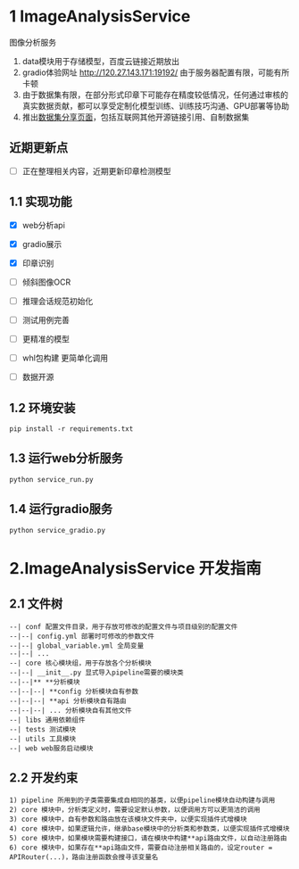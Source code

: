 # 1 ImageAnalysisService

图像分析服务
1) data模块用于存储模型，百度云链接近期放出
2) gradio体验网址 http://120.27.143.171:19192/ 由于服务器配置有限，可能有所卡顿
3) 由于数据集有限，在部分形式印章下可能存在精度较低情况，任何通过审核的真实数据贡献，都可以享受定制化模型训练、训练技巧沟通、GPU部署等协助
4) 推出[数据集分享页面](https://github.com/Gmgge/TrOCR-Seal-Recognition/blob/main/DataSet.md)，包括互联网其他开源链接引用、自制数据集

## 近期更新点
- [ ]  正在整理相关内容，近期更新印章检测模型

## 1.1 实现功能
- [x]  web分析api
- [x]  gradio展示
- [x]  印章识别
- [ ]  倾斜图像OCR
- [ ]  推理会话规范初始化
- [ ]  测试用例完善
- [ ]  更精准的模型
- [ ]  whl包构建 更简单化调用
- [ ]  数据开源



## 1.2 环境安装
```
pip install -r requirements.txt
```
## 1.3 运行web分析服务
```
python service_run.py
```

## 1.4 运行gradio服务
```
python service_gradio.py
```

# 2.ImageAnalysisService 开发指南
## 2.1 文件树
```
--| conf 配置文件目录，用于存放可修改的配置文件与项目级别的配置文件
--|--| config.yml 部署时可修改的参数文件
--|--| global_variable.yml 全局变量
--|--| ... 
--| core 核心模块组，用于存放各个分析模块
--|--| __init__.py 显式导入pipeline需要的模块类
--|--|** **分析模块
--|--|--| **config 分析模块自有参数
--|--|--| **api 分析模块自有路由
--|--|--| ... 分析模块自有其他文件
--| libs 通用依赖组件
--| tests 测试模块
--| utils 工具模块
--| web web服务启动模块
```
## 2.2 开发约束
```
1) pipeline 所用到的子类需要集成自相同的基类，以便pipeline模块自动构建与调用
2) core 模块中，分析类定义时，需要设定默认参数，以便调用方可以更简洁的调用
3) core 模块中，自有参数和路由放在该模块文件夹中，以便实现插件式增模块
4) core 模块中，如果逻辑允许，继承base模块中的分析类和参数类，以便实现插件式增模块
5) core 模块中，如果模块需要构建接口，请在模块中构建**api路由文件，以自动注册路由
6) core 模块中，如果存在**api路由文件，需要自动注册相关路由的，设定router = APIRouter(...)，路由注册函数会搜寻该变量名
```


